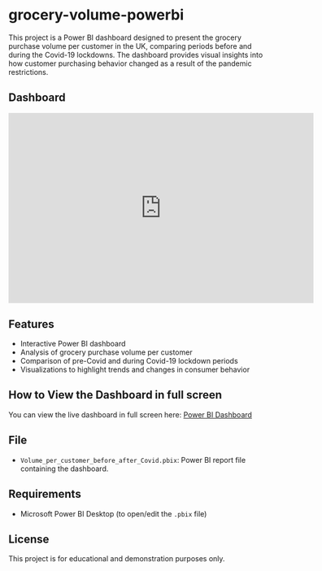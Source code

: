 # grocery-volume-powerbi

This project is a Power BI dashboard designed to present the grocery purchase volume per customer in the UK, comparing periods before and during the Covid-19 lockdowns. The dashboard provides visual insights into how customer purchasing behavior changed as a result of the pandemic restrictions.

## Dashboard

<iframe title="Volume per customer before after Covid" width="600" height="373.5" src="https://app.powerbi.com/view?r=eyJrIjoiN2UzYTRmNjMtM2Q0ZS00MGY5LWFiNzEtZmVhZmJlYzJjMzhhIiwidCI6ImRiZTRlYTgzLWIyNzctNGQyNS1hYThjLTQxZmVlMjlkNzMzZCJ9" frameborder="0" allowFullScreen="true"></iframe>

## Features
- Interactive Power BI dashboard
- Analysis of grocery purchase volume per customer
- Comparison of pre-Covid and during Covid-19 lockdown periods
- Visualizations to highlight trends and changes in consumer behavior

## How to View the Dashboard in full screen
You can view the live dashboard in full screen here: [Power BI Dashboard](http://bit.ly/4jIYq1j)

## File
- `Volume_per_customer_before_after_Covid.pbix`: Power BI report file containing the dashboard.

## Requirements
- Microsoft Power BI Desktop (to open/edit the `.pbix` file)

## License
This project is for educational and demonstration purposes only.

